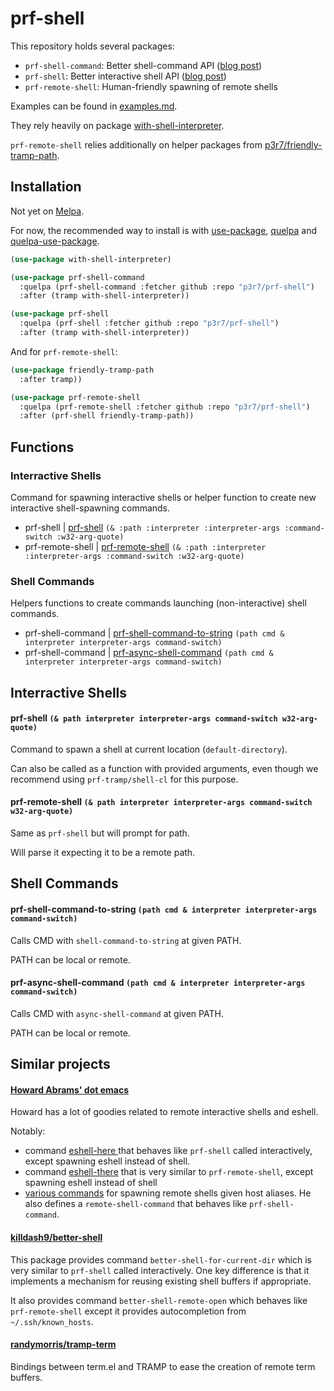 # prf-shell

This repository holds several packages:

 - `prf-shell-command`: Better shell-command API ([blog post](https://www.eigenbahn.com/2020/01/19/painless-emacs-shell-commands))
 - `prf-shell`: Better interactive shell API ([blog post](https://www.eigenbahn.com/2020/01/21/painless-emacs-interactive-shells))
 - `prf-remote-shell`: Human-friendly spawning of remote shells

Examples can be found in [examples.md](examples.md).

They rely heavily on package [with-shell-interpreter](https://github.com/p3r7/with-shell-interpreter).

`prf-remote-shell` relies additionally on helper packages from [p3r7/friendly-tramp-path](https://github.com/p3r7/friendly-tramp-path).


## Installation

Not yet on [Melpa](https://melpa.org/).

For now, the recommended way to install is with [use-package](https://github.com/jwiegley/use-package), [quelpa](https://github.com/quelpa/quelpa) and [quelpa-use-package](https://github.com/quelpa/quelpa-use-package).

```el
(use-package with-shell-interpreter)

(use-package prf-shell-command
  :quelpa (prf-shell-command :fetcher github :repo "p3r7/prf-shell")
  :after (tramp with-shell-interpreter))

(use-package prf-shell
  :quelpa (prf-shell :fetcher github :repo "p3r7/prf-shell")
  :after (tramp with-shell-interpreter))
```

And for `prf-remote-shell`:

```el
(use-package friendly-tramp-path
  :after tramp))

(use-package prf-remote-shell
  :quelpa (prf-remote-shell :fetcher github :repo "p3r7/prf-shell")
  :after (prf-shell friendly-tramp-path))
```


## Functions

### Interractive Shells

Command for spawning interactive shells or helper function to create new interactive shell-spawning commands.

* prf-shell | [prf-shell](#prfshell--path-interpreter-interpreter-args-command-switch-w32-arg-quote) `(& :path :interpreter :interpreter-args :command-switch :w32-arg-quote)`
* prf-remote-shell | [prf-remote-shell](#prfremoteshell--path-interpreter-interpreter-args-command-switch-w32-arg-quote) `(& :path :interpreter :interpreter-args :command-switch :w32-arg-quote)`


### Shell Commands

Helpers functions to create commands launching (non-interactive) shell commands.

* prf-shell-command | [prf-shell-command-to-string](#prfshell-command-to-string-path-cmd--interpreter-interpreter-args-command-switch) `(path cmd & interpreter interpreter-args command-switch)`
* prf-shell-command | [prf-async-shell-command](#prfasync-shell-command-path-cmd--interpreter-interpreter-args-command-switch) `(path cmd & interpreter interpreter-args command-switch)`


## Interractive Shells

#### prf-shell `(& path interpreter interpreter-args command-switch w32-arg-quote)`

Command to spawn a shell at current location (`default-directory`).

Can also be called as a function with provided arguments, even though we recommend using `prf-tramp/shell-cl` for this purpose.

#### prf-remote-shell `(& path interpreter interpreter-args command-switch w32-arg-quote)`

Same as `prf-shell` but will prompt for path.

Will parse it expecting it to be a remote path.


## Shell Commands

#### prf-shell-command-to-string `(path cmd & interpreter interpreter-args command-switch)`

Calls CMD with `shell-command-to-string` at given PATH.

PATH can be local or remote.


#### prf-async-shell-command `(path cmd & interpreter interpreter-args command-switch)`

Calls CMD with `async-shell-command` at given PATH.

PATH can be local or remote.


## Similar projects

#### [Howard Abrams' dot emacs](https://github.com/howardabrams/dot-files)

Howard has a lot of goodies related to remote interactive shells and eshell.

Notably:

 - command [eshell-here ](https://github.com/howardabrams/dot-files/blob/master/emacs-eshell.org#shell-here) that behaves like `prf-shell` called interactively, except spawning eshell instead of shell.
 - command [eshell-there](https://github.com/howardabrams/dot-files/blob/master/emacs-eshell.org#shell-there) that is very similar to `prf-remote-shell`, except spawning eshell instead of shell
 - [various commands](https://github.com/howardabrams/dot-files/blob/master/emacs-eshell.org#shell-favorites) for spawning remote shells given host aliases. He also defines a `remote-shell-command` that behaves like `prf-shell-command`.


#### [killdash9/better-shell](https://github.com/killdash9/better-shell)

This package provides command `better-shell-for-current-dir` which is very similar to `prf-shell` called interactively. One key difference is that it implements a mechanism for reusing existing shell buffers if appropriate.

It also provides command `better-shell-remote-open` which behaves like `prf-remote-shell` except it provides autocompletion from `~/.ssh/known_hosts`.


#### [randymorris/tramp-term](https://github.com/randymorris/tramp-term.el)

Bindings between term.el and TRAMP to ease the creation of remote term buffers.
